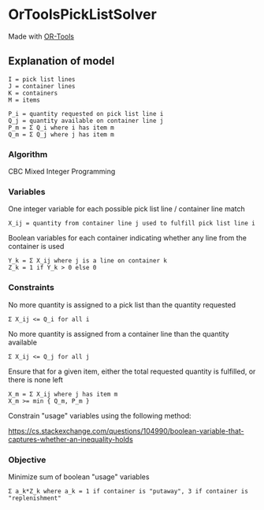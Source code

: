# OrToolsPickListSolver

Made with [OR-Tools](https://developers.google.com/optimization)

## Explanation of model

```
I = pick list lines
J = container lines
K = containers
M = items

P_i = quantity requested on pick list line i
Q_j = quantity available on container line j
P_m = Σ Q_i where i has item m
Q_m = Σ Q_j where j has item m
```

### Algorithm

CBC Mixed Integer Programming

### Variables

One integer variable for each possible pick list line / container line match
```
X_ij = quantity from container line j used to fulfill pick list line i
```

Boolean variables for each container indicating whether any line from the container is used
```
Y_k = Σ X_ij where j is a line on container k
Z_k = 1 if Y_k > 0 else 0
```

### Constraints

No more quantity is assigned to a pick list than the quantity requested
```
Σ X_ij <= Q_i for all i  
```

No more quantity is assigned from a container line than the quantity available
```
Σ X_ij <= Q_j for all j
```

Ensure that for a given item, either the total requested quantity is fulfilled, or there is none left
```
X_m = Σ X_ij where j has item m
X_m >= min { Q_m, P_m }
```

Constrain "usage" variables using the following method:

<https://cs.stackexchange.com/questions/104990/boolean-variable-that-captures-whether-an-inequality-holds>

### Objective

Minimize sum of boolean "usage" variables
```
Σ a_k*Z_k where a_k = 1 if container is "putaway", 3 if container is "replenishment"
```
